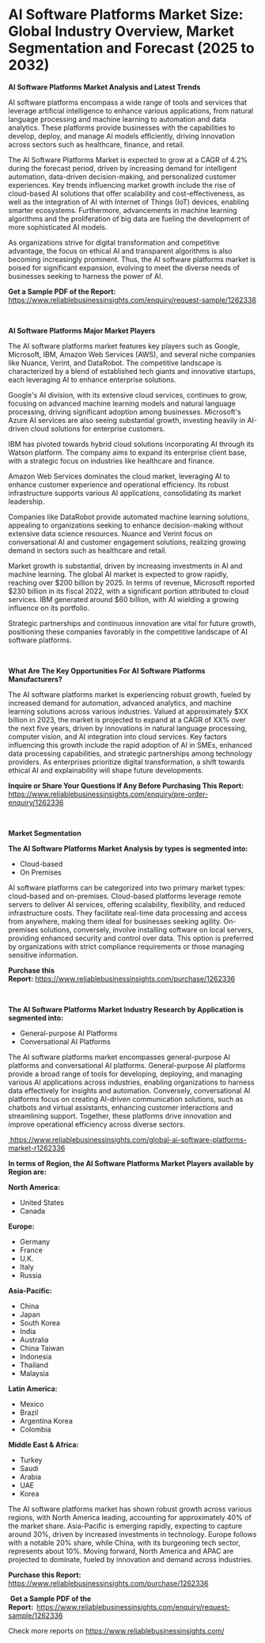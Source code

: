 <p><h1>AI Software Platforms Market Size: Global Industry Overview, Market Segmentation and Forecast (2025 to 2032)</h1></p><p><strong>AI Software Platforms Market Analysis and Latest Trends</strong></p>
<p><p>AI software platforms encompass a wide range of tools and services that leverage artificial intelligence to enhance various applications, from natural language processing and machine learning to automation and data analytics. These platforms provide businesses with the capabilities to develop, deploy, and manage AI models efficiently, driving innovation across sectors such as healthcare, finance, and retail.</p><p>The AI Software Platforms Market is expected to grow at a CAGR of 4.2% during the forecast period, driven by increasing demand for intelligent automation, data-driven decision-making, and personalized customer experiences. Key trends influencing market growth include the rise of cloud-based AI solutions that offer scalability and cost-effectiveness, as well as the integration of AI with Internet of Things (IoT) devices, enabling smarter ecosystems. Furthermore, advancements in machine learning algorithms and the proliferation of big data are fueling the development of more sophisticated AI models.</p><p>As organizations strive for digital transformation and competitive advantage, the focus on ethical AI and transparent algorithms is also becoming increasingly prominent. Thus, the AI software platforms market is poised for significant expansion, evolving to meet the diverse needs of businesses seeking to harness the power of AI.</p></p>
<p><strong>Get a Sample PDF of the Report:&nbsp;</strong> <a href="https://www.reliablebusinessinsights.com/enquiry/request-sample/1262336?utm_campaign=1720&utm_medium=2&utm_source=Github&utm_content=ia&utm_term=09032025&utm_id=ai-software-platforms">https://www.reliablebusinessinsights.com/enquiry/request-sample/1262336</a></p>
<p>&nbsp;</p>
<p><strong>AI Software Platforms Major Market Players</strong></p>
<p><p>The AI software platforms market features key players such as Google, Microsoft, IBM, Amazon Web Services (AWS), and several niche companies like Nuance, Verint, and DataRobot. The competitive landscape is characterized by a blend of established tech giants and innovative startups, each leveraging AI to enhance enterprise solutions.</p><p>Google's AI division, with its extensive cloud services, continues to grow, focusing on advanced machine learning models and natural language processing, driving significant adoption among businesses. Microsoft's Azure AI services are also seeing substantial growth, investing heavily in AI-driven cloud solutions for enterprise customers.</p><p>IBM has pivoted towards hybrid cloud solutions incorporating AI through its Watson platform. The company aims to expand its enterprise client base, with a strategic focus on industries like healthcare and finance.</p><p>Amazon Web Services dominates the cloud market, leveraging AI to enhance customer experience and operational efficiency. Its robust infrastructure supports various AI applications, consolidating its market leadership.</p><p>Companies like DataRobot provide automated machine learning solutions, appealing to organizations seeking to enhance decision-making without extensive data science resources. Nuance and Verint focus on conversational AI and customer engagement solutions, realizing growing demand in sectors such as healthcare and retail.</p><p>Market growth is substantial, driven by increasing investments in AI and machine learning. The global AI market is expected to grow rapidly, reaching over $200 billion by 2025. In terms of revenue, Microsoft reported $230 billion in its fiscal 2022, with a significant portion attributed to cloud services. IBM generated around $60 billion, with AI wielding a growing influence on its portfolio.</p><p>Strategic partnerships and continuous innovation are vital for future growth, positioning these companies favorably in the competitive landscape of AI software platforms.</p></p>
<p>&nbsp;</p>
<p><strong>What Are The Key Opportunities For AI Software Platforms Manufacturers?</strong></p>
<p><p>The AI software platforms market is experiencing robust growth, fueled by increased demand for automation, advanced analytics, and machine learning solutions across various industries. Valued at approximately $XX billion in 2023, the market is projected to expand at a CAGR of XX% over the next five years, driven by innovations in natural language processing, computer vision, and AI integration into cloud services. Key factors influencing this growth include the rapid adoption of AI in SMEs, enhanced data processing capabilities, and strategic partnerships among technology providers. As enterprises prioritize digital transformation, a shift towards ethical AI and explainability will shape future developments.</p></p>
<p><strong>Inquire or Share Your Questions If Any Before Purchasing This Report:</strong> <a href="https://www.reliablebusinessinsights.com/enquiry/pre-order-enquiry/1262336?utm_campaign=1720&utm_medium=2&utm_source=Github&utm_content=ia&utm_term=09032025&utm_id=ai-software-platforms">https://www.reliablebusinessinsights.com/enquiry/pre-order-enquiry/1262336</a></p>
<p>&nbsp;</p>
<p><strong>Market Segmentation</strong></p>
<p><strong>The AI Software Platforms Market Analysis by types is segmented into:</strong></p>
<p><ul><li>Cloud-based</li><li>On Premises</li></ul></p>
<p><p>AI software platforms can be categorized into two primary market types: cloud-based and on-premises. Cloud-based platforms leverage remote servers to deliver AI services, offering scalability, flexibility, and reduced infrastructure costs. They facilitate real-time data processing and access from anywhere, making them ideal for businesses seeking agility. On-premises solutions, conversely, involve installing software on local servers, providing enhanced security and control over data. This option is preferred by organizations with strict compliance requirements or those managing sensitive information.</p></p>
<p><strong>Purchase this Report:&nbsp;</strong><a href="https://www.reliablebusinessinsights.com/purchase/1262336?utm_campaign=1720&utm_medium=2&utm_source=Github&utm_content=ia&utm_term=09032025&utm_id=ai-software-platforms">https://www.reliablebusinessinsights.com/purchase/1262336</a></p>
<p>&nbsp;</p>
<p><strong>The AI Software Platforms Market Industry Research by Application is segmented into:</strong></p>
<p><ul><li>General-purpose AI Platforms</li><li>Conversational AI Platforms</li></ul></p>
<p><p>The AI software platforms market encompasses general-purpose AI platforms and conversational AI platforms. General-purpose AI platforms provide a broad range of tools for developing, deploying, and managing various AI applications across industries, enabling organizations to harness data effectively for insights and automation. Conversely, conversational AI platforms focus on creating AI-driven communication solutions, such as chatbots and virtual assistants, enhancing customer interactions and streamlining support. Together, these platforms drive innovation and improve operational efficiency across diverse sectors.</p></p>
<p><a href="https://www.reliablebusinessinsights.com/global-ai-software-platforms-market-r1262336?utm_campaign=1720&utm_medium=2&utm_source=Github&utm_content=ia&utm_term=09032025&utm_id=ai-software-platforms">&nbsp;https://www.reliablebusinessinsights.com/global-ai-software-platforms-market-r1262336</a></p>
<p><strong>In terms of Region, the AI Software Platforms Market Players available by Region are:</strong></p>
<p>
    <p> <strong> North America: </strong>
        <ul>
            <li>United States</li>
            <li>Canada</li>
        </ul>
        </p> 
    <p> <strong> Europe: </strong>
        <ul>
            <li>Germany</li>
            <li>France</li>
            <li>U.K.</li>
            <li>Italy</li>
            <li>Russia</li>
        </ul>
        </p> 
    <p> <strong> Asia-Pacific: </strong>
        <ul>
            <li>China</li>
            <li>Japan</li>
            <li>South Korea</li>
            <li>India</li>
            <li>Australia</li>
            <li>China Taiwan</li>
            <li>Indonesia</li>
            <li>Thailand</li>
            <li>Malaysia</li>
        </ul>
        </p> 
    <p> <strong> Latin America: </strong>
        <ul>
            <li>Mexico</li>
            <li>Brazil</li>
            <li>Argentina Korea</li>
            <li>Colombia</li>
        </ul>
        </p> 
    <p> <strong> Middle East & Africa: </strong>
        <ul>
            <li>Turkey</li>
            <li>Saudi</li>
            <li>Arabia</li>
            <li>UAE</li>
            <li>Korea</li>
        </ul>
    </p>
    </p>
<p><p>The AI software platforms market has shown robust growth across various regions, with North America leading, accounting for approximately 40% of the market share. Asia-Pacific is emerging rapidly, expecting to capture around 30%, driven by increased investments in technology. Europe follows with a notable 20% share, while China, with its burgeoning tech sector, represents about 10%. Moving forward, North America and APAC are projected to dominate, fueled by innovation and demand across industries.</p></p>
<p><strong>Purchase this Report: </strong><a href="https://www.reliablebusinessinsights.com/purchase/1262336?utm_campaign=1720&utm_medium=2&utm_source=Github&utm_content=ia&utm_term=09032025&utm_id=ai-software-platforms">https://www.reliablebusinessinsights.com/purchase/1262336</a></p>
<p>&nbsp;<strong>Get a Sample PDF of the Report:&nbsp;&nbsp;</strong><a href="https://www.reliablebusinessinsights.com/enquiry/request-sample/1262336?utm_campaign=1720&utm_medium=2&utm_source=Github&utm_content=ia&utm_term=09032025&utm_id=ai-software-platforms">https://www.reliablebusinessinsights.com/enquiry/request-sample/1262336</a></p>
<p><strong></strong></p>
<p>Check more reports on <a href="https://www.reliablebusinessinsights.com/?utm_campaign=1720&utm_medium=2&utm_source=Github&utm_content=ia&utm_term=09032025&utm_id=ai-software-platforms">https://www.reliablebusinessinsights.com/</a></p>